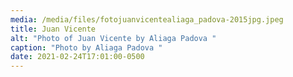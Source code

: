 ```yaml
---
media: /media/files/fotojuanvicentealiaga_padova-2015jpg.jpeg
title: Juan Vicente
alt: "Photo of Juan Vicente by Aliaga Padova "
caption: "Photo by Aliaga Padova "
date: 2021-02-24T17:01:00-0500
---
```

